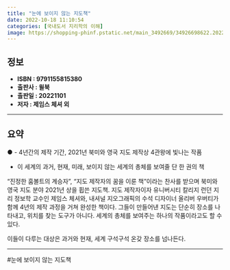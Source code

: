 ```yaml
---
title: "눈에 보이지 않는 지도책"
date: 2022-10-18 11:10:54
categories: [국내도서 지리학의 이해]
image: https://shopping-phinf.pstatic.net/main_3492669/34926698622.20220927183914.jpg
---
```


## **정보**

- **ISBN : 9791155815380**
- **출판사 : 윌북**
- **출판일 : 20221101**
- **저자 : 제임스 체셔 외**

------



## **요약**

● - 4년간의 제작 기간, 2021년 북미와 영국 지도 제작상 4관왕에 빛나는 작품
- 이 세계의 과거, 현재, 미래, 보이지 않는 세계의 총체를 보여줄 단 한 권의 책

“진정한 훔볼트의 계승자”, “지도 제작자의 꿈을 이룬 책”이라는 찬사를 받으며 북미와 영국 지도 분야 2021년 상을 휩쓴 지도책. 지도 제작자이자 유니버시티 칼리지 런던 지리 정보학 교수인 제임스 체셔와, 내셔널 지오그래픽의 수석 디자이너 올리버 우버티가 함께 4년의 제작 과정을 거쳐 완성한 책이다. 그들이 만들어낸 지도는 단순히 장소를 나타내고, 위치를 찾는 도구가 아니다. 세계의 총체를 보여주는 하나의 작품이라고도 할 수 있다. 

이들이 다루는 대상은 과거와 현재, 세계 구석구석 온갖 장소를 넘나든다.

------

#눈에 보이지 않는 지도책



